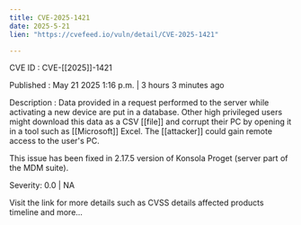 ```yaml
---
title: CVE-2025-1421
date: 2025-5-21
lien: "https://cvefeed.io/vuln/detail/CVE-2025-1421"

---
```


CVE ID : CVE-[[2025]]-1421

Published :  May 21
2025
1:16 p.m. | 3 hours
3 minutes ago

Description : Data provided in a request performed to the server while activating a new device are put in a database. Other high privileged users might download this data as a CSV [[file]] and corrupt their PC by opening it in a tool such as [[Microsoft]] Excel. The [[attacker]] could gain remote access to the user's PC.


This issue has been fixed in 2.17.5 version of Konsola Proget (server part of the MDM suite).

Severity: 0.0 | NA

Visit the link for more details
such as CVSS details
affected products
timeline
and more...
